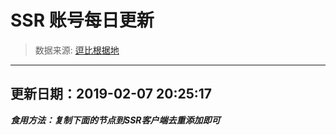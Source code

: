 # SSR 账号每日更新 
> 数据来源: [逗比根据地](https://doub.io/sszhfx/) 
----------------------------------------------
## 更新日期：2019-02-07 20:25:17 
***食用方法：复制下面的节点到SSR客户端去重添加即可***

 
